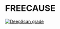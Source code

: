 # FREECAUSE
[![DeepScan grade](https://deepscan.io/api/teams/10093/projects/12875/branches/205851/badge/grade.svg)](https://deepscan.io/dashboard#view=project&tid=10093&pid=12875&bid=205851)
